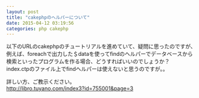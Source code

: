 ```yaml
---
layout: post
title: "cakephpのヘルパーについて"
date: 2015-04-12 03:19:56
categories: php cakephp
---
```

<p>以下のURLのcakephpのチュートリアルを進めていて、疑問に思ったのですが、<br>
例えば、foreachで出力した＄dataを使ってfindのヘルパーでデータベースから検索といったプログラムを作る場合、どうすればいいのでしょうか？<br>
index.ctpのファイル上でfindヘルパーは使えないと思うのですが。。</p>

<p>詳しい方、ご教示ください。<br>
<a href="http://libro.tuyano.com/index3?id=755001&amp;page=3" rel="nofollow">http://libro.tuyano.com/index3?id=755001&amp;page=3</a></p>
